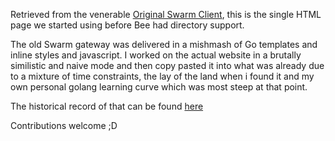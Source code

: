 Retrieved from the venerable [Original Swarm Client](https://github.com/ethersphere/swarm), this is the single HTML page we started using before Bee had directory support.

The old Swarm gateway was delivered in a mishmash of Go templates and inline styles and javascript. I worked on the actual website in a brutally similistic and naive mode and then copy pasted it into what was already due to a mixture of time constraints, the lay of the land when i found it and my own personal golang learning curve which was most steep at that point.

The historical record of that can be found [here](https://github.com/significance/swarm-progress-bar)

Contributions welcome ;D
